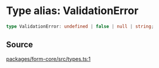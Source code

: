 # Type alias: ValidationError

```ts
type ValidationError: undefined | false | null | string;
```

## Source

[packages/form-core/src/types.ts:1](https://github.com/TanStack/form/blob/19d935c69213e853289898ebd84f9d212a145038/packages/form-core/src/types.ts#L1)
